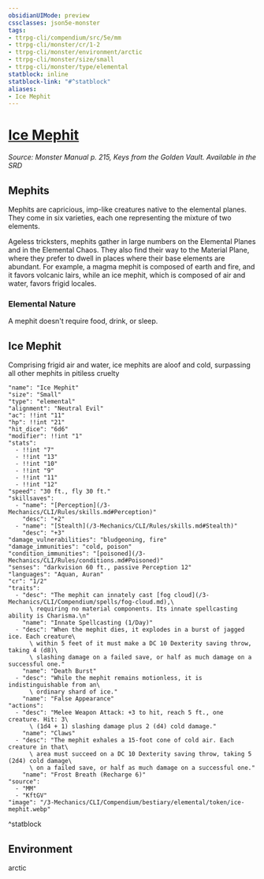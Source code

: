 ```yaml
---
obsidianUIMode: preview
cssclasses: json5e-monster
tags:
- ttrpg-cli/compendium/src/5e/mm
- ttrpg-cli/monster/cr/1-2
- ttrpg-cli/monster/environment/arctic
- ttrpg-cli/monster/size/small
- ttrpg-cli/monster/type/elemental
statblock: inline
statblock-link: "#^statblock"
aliases:
- Ice Mephit
---
```

# [Ice Mephit](3-Mechanics\CLI\Compendium\bestiary\elemental/ice-mephit.md)
*Source: Monster Manual p. 215, Keys from the Golden Vault. Available in the <span title='Systems Reference Document (5.1)'>SRD</span>*  

## Mephits

Mephits are capricious, imp-like creatures native to the elemental planes. They come in six varieties, each one representing the mixture of two elements.

Ageless tricksters, mephits gather in large numbers on the Elemental Planes and in the Elemental Chaos. They also find their way to the Material Plane, where they prefer to dwell in places where their base elements are abundant. For example, a magma mephit is composed of earth and fire, and it favors volcanic lairs, while an ice mephit, which is composed of air and water, favors frigid locales.

### Elemental Nature

A mephit doesn't require food, drink, or sleep.

## Ice Mephit

Comprising frigid air and water, ice mephits are aloof and cold, surpassing all other mephits in pitiless cruelty

```statblock
"name": "Ice Mephit"
"size": "Small"
"type": "elemental"
"alignment": "Neutral Evil"
"ac": !!int "11"
"hp": !!int "21"
"hit_dice": "6d6"
"modifier": !!int "1"
"stats":
  - !!int "7"
  - !!int "13"
  - !!int "10"
  - !!int "9"
  - !!int "11"
  - !!int "12"
"speed": "30 ft., fly 30 ft."
"skillsaves":
  - "name": "[Perception](/3-Mechanics/CLI/Rules/skills.md#Perception)"
    "desc": "+2"
  - "name": "[Stealth](/3-Mechanics/CLI/Rules/skills.md#Stealth)"
    "desc": "+3"
"damage_vulnerabilities": "bludgeoning, fire"
"damage_immunities": "cold, poison"
"condition_immunities": "[poisoned](/3-Mechanics/CLI/Rules/conditions.md#Poisoned)"
"senses": "darkvision 60 ft., passive Perception 12"
"languages": "Aquan, Auran"
"cr": "1/2"
"traits":
  - "desc": "The mephit can innately cast [fog cloud](/3-Mechanics/CLI/Compendium/spells/fog-cloud.md),\
      \ requiring no material components. Its innate spellcasting ability is Charisma.\n"
    "name": "Innate Spellcasting (1/Day)"
  - "desc": "When the mephit dies, it explodes in a burst of jagged ice. Each creature\
      \ within 5 feet of it must make a DC 10 Dexterity saving throw, taking 4 (d8)\
      \ slashing damage on a failed save, or half as much damage on a successful one."
    "name": "Death Burst"
  - "desc": "While the mephit remains motionless, it is indistinguishable from an\
      \ ordinary shard of ice."
    "name": "False Appearance"
"actions":
  - "desc": "Melee Weapon Attack: +3 to hit, reach 5 ft., one creature. Hit: 3\
      \ (1d4 + 1) slashing damage plus 2 (d4) cold damage."
    "name": "Claws"
  - "desc": "The mephit exhales a 15-foot cone of cold air. Each creature in that\
      \ area must succeed on a DC 10 Dexterity saving throw, taking 5 (2d4) cold damage\
      \ on a failed save, or half as much damage on a successful one."
    "name": "Frost Breath (Recharge 6)"
"source":
  - "MM"
  - "KftGV"
"image": "/3-Mechanics/CLI/Compendium/bestiary/elemental/token/ice-mephit.webp"
```
^statblock

## Environment

arctic